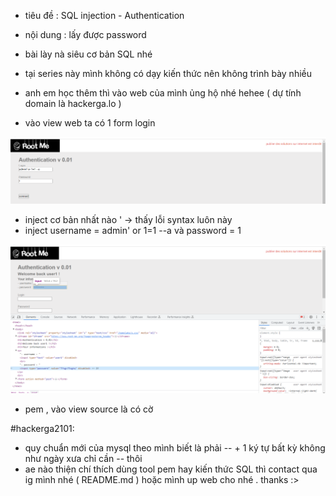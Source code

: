 - tiêu đề : SQL injection - Authentication 
- nội dung : lấy được password 

- bài lày nà siêu cơ bản SQL nhé 
- tại series này mình không có dạy kiến thức nên không trình bày nhiều 
- anh em học thêm thì vào web của mình ủng hộ nhé hehee ( dự tính domain là hackerga.lo )

- vào view web ta có 1 form login 

![Alt text](<../image/28.1.png>)

- inject cơ bản nhất nào ' -> thấy lỗi syntax luôn này 
- inject username = admin' or 1=1 --a và password = 1 

![Alt text](<../image/28.2.png>)

- pem , vào view source là có cờ 

#hackerga2101:
- quy chuẩn mới của mysql theo mình biết là phải -- + 1 ký tự bất kỳ không như ngày xưa chỉ cần -- thôi 
- ae nào thiện chí thích dùng tool pem hay kiến thức SQL thì contact qua ig mình nhé ( README.md ) hoặc mình up web cho nhé . thanks :>  